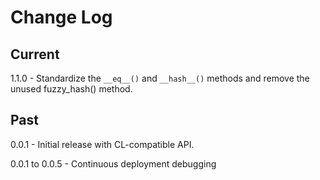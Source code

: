 # Change Log

## Current

1.1.0 - Standardize the `__eq__()` and `__hash__()` methods and remove the 
        unused fuzzy_hash() method.

## Past

0.0.1 - Initial release with CL-compatible API.

0.0.1 to 0.0.5 - Continuous deployment debugging
